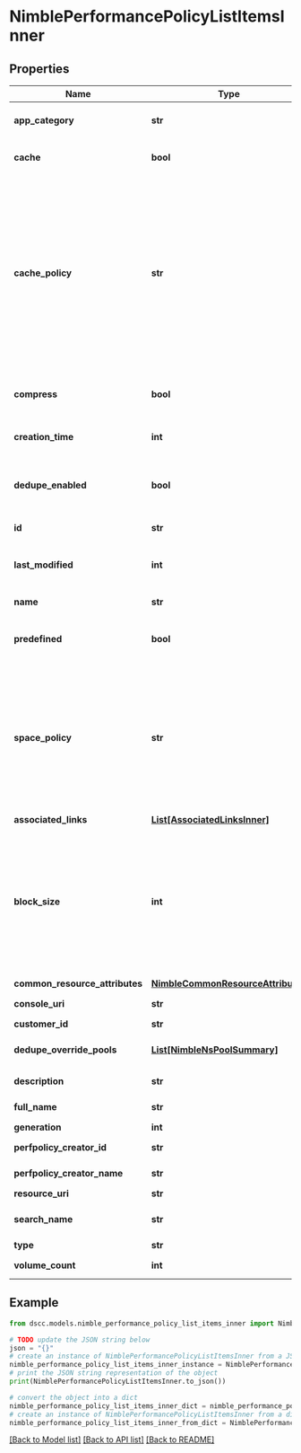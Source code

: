 # NimblePerformancePolicyListItemsInner


## Properties

Name | Type | Description | Notes
------------ | ------------- | ------------- | -------------
**app_category** | **str** | Specifies the application category of the associated volume. &#x60;Filter, Sort&#x60; | [optional] 
**cache** | **bool** | Flag denoting if data in the associated volume should be cached. &#x60;Filter, Sort&#x60; | [optional] 
**cache_policy** | **str** | Specifies how data of associated volume should be cached. Supports two policies, &#39;normal&#39; and &#39;aggressive&#39;. &#39;normal&#39; policy caches data but skips in certain conditions such as sequential I/O. &#39;aggressive&#39; policy will accelerate caching of all data belonging to this volume, regardless of sequentiality. Possible values:&#39;normal&#39;, &#39;no_write&#39;, &#39;aggressive_read_no_write&#39;, &#39;disabled&#39;, &#39;aggressive&#39;. &#x60;Filter, Sort&#x60; | [optional] 
**compress** | **bool** | Flag denoting if data in the associated volume should be compressed. &#x60;Filter, Sort&#x60; | [optional] 
**creation_time** | **int** | Time when the performance policy was created. &#x60;Filter, Sort&#x60; | [optional] 
**dedupe_enabled** | **bool** | Specifies if dedupe is enabled for volumes created with this performance policy. &#x60;Filter, Sort&#x60; | [optional] 
**id** | **str** | Unique Identifier for the Performance Policy. &#x60;Filter&#x60; | [optional] 
**last_modified** | **int** | Time when the performance policy&#39;s configurations were last modified. &#x60;Filter, Sort&#x60; | [optional] 
**name** | **str** | Name of the Performance Policy. &#x60;Filter, Sort&#x60; | [optional] 
**predefined** | **bool** | Specifies if this performance policy is predefined (read-only). &#x60;Filter, Sort&#x60; | [optional] 
**space_policy** | **str** | Specifies the state of the volume upon space constraint violation such as volume limit violation or volumes above their volume reserve, if the pool free space is exhausted. Supports two policies, &#39;offline&#39; and &#39;non_writable&#39;. Possible values:&#39;offline&#39;, &#39;login_only&#39;, &#39;non_writable&#39;, &#39;read_only&#39;, &#39;invalid&#39;. &#x60;Filter, Sort&#x60; | [optional] 
**associated_links** | [**List[AssociatedLinksInner]**](AssociatedLinksInner.md) | Associated Links Details | [optional] 
**block_size** | **int** | Block Size in bytes to be used by the volumes created with this specific performance policy. Supported block sizes are 4096 bytes (4 KB), 8192 bytes (8 KB), 16384 bytes(16 KB), and 32768 bytes (32 KB). Block size of a performance policy cannot be changed once the performance policy is created. | [optional] 
**common_resource_attributes** | [**NimbleCommonResourceAttributes**](NimbleCommonResourceAttributes.md) |  | [optional] 
**console_uri** | **str** | consoleUri for detailed storage object | [optional] 
**customer_id** | **str** | customerId | [optional] 
**dedupe_override_pools** | [**List[NimbleNsPoolSummary]**](NimbleNsPoolSummary.md) | List of pools that override performance policy&#39;s dedupe setting. | [optional] 
**description** | **str** | Description of a performance policy. | [optional] 
**full_name** | **str** | Fully qualified name of the Performance Policy. | [optional] 
**generation** | **int** | generation | [optional] 
**perfpolicy_creator_id** | **str** | Originator id for the performance policy. | [optional] 
**perfpolicy_creator_name** | **str** | Originator name for the performance policy. | [optional] 
**resource_uri** | **str** | Link to the object URI | [optional] 
**search_name** | **str** | Name of the Performance Policy used for object search. | [optional] 
**type** | **str** | type | [optional] 
**volume_count** | **int** | Number of volumes using this performance policy. | [optional] 

## Example

```python
from dscc.models.nimble_performance_policy_list_items_inner import NimblePerformancePolicyListItemsInner

# TODO update the JSON string below
json = "{}"
# create an instance of NimblePerformancePolicyListItemsInner from a JSON string
nimble_performance_policy_list_items_inner_instance = NimblePerformancePolicyListItemsInner.from_json(json)
# print the JSON string representation of the object
print(NimblePerformancePolicyListItemsInner.to_json())

# convert the object into a dict
nimble_performance_policy_list_items_inner_dict = nimble_performance_policy_list_items_inner_instance.to_dict()
# create an instance of NimblePerformancePolicyListItemsInner from a dict
nimble_performance_policy_list_items_inner_from_dict = NimblePerformancePolicyListItemsInner.from_dict(nimble_performance_policy_list_items_inner_dict)
```
[[Back to Model list]](../README.md#documentation-for-models) [[Back to API list]](../README.md#documentation-for-api-endpoints) [[Back to README]](../README.md)


